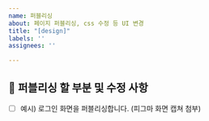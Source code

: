 ```yaml
---
name: 퍼블리싱
about: 페이지 퍼블리싱, css 수정 등 UI 변경
title: "[design]"
labels: ''
assignees: ''

---
```


## 💄 퍼블리싱 할 부분 및 수정 사항

- [ ] 예시) 로그인 화면을 퍼블리싱합니다.
(피그마 화면 캡쳐 첨부)
